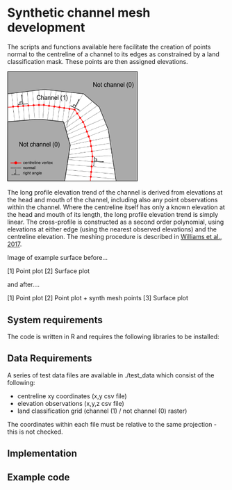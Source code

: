 # Synthetic channel mesh development

The scripts and functions available here facilitate the creation of points normal to the centreline of a channel to its edges as constrained by a land classification mask. These points are then assigned elevations. 

<img src="./figs/mesh_normal_method.png" width="300px" />

The long profile elevation trend of the channel is derived from elevations at the head and mouth of the channel, including also any point observations within the channel. Where the centreline itself has only a known elevation at the head and mouth of its length, the long profile elevation trend is simply linear. The cross-profile is constructed as a second order polynomial, using elevations at either edge (using the nearest observed elevations) and the centreline elevation. The meshing procedure is described in [Williams et al., 2017](http://www.the-cryosphere.net/11/363/2017/tc-11-363-2017.html).

Image of example surface before...

[1] Point plot
[2] Surface plot

and after....

[1] Point plot
[2] Point plot + synth mesh points
[3] Surface plot

## System requirements

The code is written in R and requires the following libraries to be installed:

## Data Requirements

A series of test data files are available in ./test_data which consist of the following:

* centreline xy coordinates (x,y csv file)
* elevation observations (x,y,z csv file)
* land classification grid (channel (1) / not channel (0) raster)

The coordinates within each file must be relative to the same projection - this is not checked.

## Implementation

## Example code






